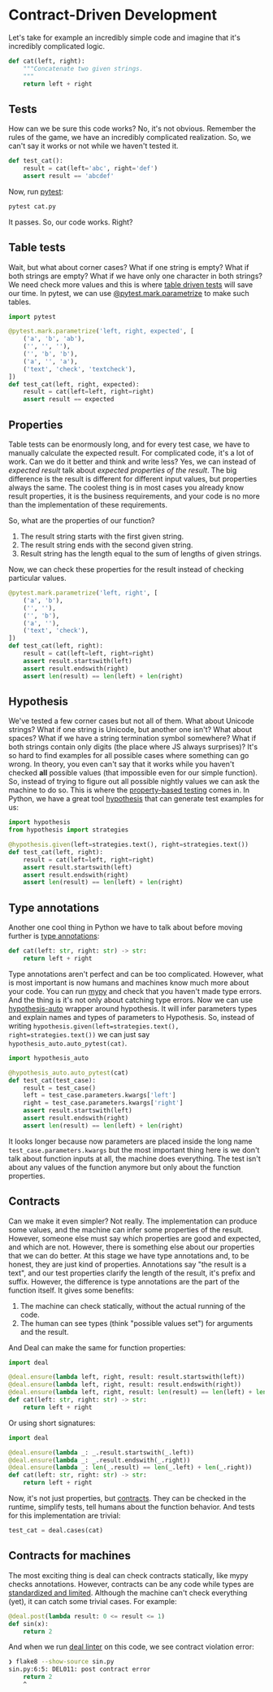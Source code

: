 # Contract-Driven Development

Let's take for example an incredibly simple code and imagine that it's incredibly complicated logic.

```python run
def cat(left, right):
    """Concatenate two given strings.
    """
    return left + right
```

## Tests

How can we be sure this code works? No, it's not obvious. Remember the rules of the game, we have an incredibly complicated realization. So, we can't say it works or not while we haven't tested it.

```python run
def test_cat():
    result = cat(left='abc', right='def')
    assert result == 'abcdef'
```

Now, run [pytest](https://docs.pytest.org/en/latest/):

```bash
pytest cat.py
```

It passes. So, our code works. Right?

## Table tests

Wait, but what about corner cases? What if one string is empty? What if both strings are empty? What if we have only one character in both strings? We need check more values and this is where [table driven tests](https://dave.cheney.net/2019/05/07/prefer-table-driven-tests) will save our time. In pytest, we can use [@pytest.mark.parametrize](https://docs.pytest.org/en/latest/parametrize.html#pytest-mark-parametrize) to make such tables.

```python run
import pytest

@pytest.mark.parametrize('left, right, expected', [
    ('a', 'b', 'ab'),
    ('', '', ''),
    ('', 'b', 'b'),
    ('a', '', 'a'),
    ('text', 'check', 'textcheck'),
])
def test_cat(left, right, expected):
    result = cat(left=left, right=right)
    assert result == expected
```

## Properties

Table tests can be enormously long, and for every test case, we have to manually calculate the expected result. For complicated code, it's a lot of work. Can we do it better and think and write less? Yes, we can instead of _expected result_ talk about _expected properties of the result_. The big difference is the result is different for different input values, but properties always the same. The coolest thing is in most cases you already know result properties, it is the business requirements, and your code is no more than the implementation of these requirements.

So, what are the properties of our function?

1. The result string starts with the first given string.
1. The result string ends with the second given string.
1. Result string has the length equal to the sum of lengths of given strings.

Now, we can check these properties for the result instead of checking particular values.

```python run
@pytest.mark.parametrize('left, right', [
    ('a', 'b'),
    ('', ''),
    ('', 'b'),
    ('a', ''),
    ('text', 'check'),
])
def test_cat(left, right):
    result = cat(left=left, right=right)
    assert result.startswith(left)
    assert result.endswith(right)
    assert len(result) == len(left) + len(right)
```

## Hypothesis

We've tested a few corner cases but not all of them. What about Unicode strings? What if one string is Unicode, but another one isn't? What about spaces? What if we have a string termination symbol somewhere? What if both strings contain only digits (the place where JS always surprises)? It's so hard to find examples for all possible cases where something can go wrong. In theory, you even can't say that it works while you haven't checked **all** possible values (that impossible even for our simple function). So, instead of trying to figure out all possible nightly values we can ask the machine to do so. This is where the [property-based testing](https://dev.to/jdsteinhauser/intro-to-property-based-testing-2cj8) comes in. In Python, we have a great tool [hypothesis](https://hypothesis.readthedocs.io/en/latest/) that can generate test examples for us:

```python
import hypothesis
from hypothesis import strategies

@hypothesis.given(left=strategies.text(), right=strategies.text())
def test_cat(left, right):
    result = cat(left=left, right=right)
    assert result.startswith(left)
    assert result.endswith(right)
    assert len(result) == len(left) + len(right)
```

## Type annotations

Another one cool thing in Python we have to talk about before moving further is [type annotations](https://dev.to/dstarner/using-pythons-type-annotations-4cfe):

```python run
def cat(left: str, right: str) -> str:
    return left + right
```

Type annotations aren't perfect and can be too complicated. However, what is most important is now humans and machines know much more about your code. You can run [mypy](https://github.com/python/mypy) and check that you haven't made type errors. And the thing is it's not only about catching type errors. Now we can use [hypothesis-auto](https://timothycrosley.github.io/hypothesis-auto/) wrapper around hypothesis. It will infer parameters types and explain names and types of parameters to Hypothesis. So, instead of writing `hypothesis.given(left=strategies.text(), right=strategies.text())` we can just say `hypothesis_auto.auto_pytest(cat)`.

```python
import hypothesis_auto

@hypothesis_auto.auto_pytest(cat)
def test_cat(test_case):
    result = test_case()
    left = test_case.parameters.kwargs['left']
    right = test_case.parameters.kwargs['right']
    assert result.startswith(left)
    assert result.endswith(right)
    assert len(result) == len(left) + len(right)
```

It looks longer because now parameters are placed inside the long name `test_case.parameters.kwargs` but the most important thing here is we don't talk about function inputs at all, the machine does everything. The test isn't about any values of the function anymore but only about the function properties.

## Contracts

Can we make it even simpler? Not really. The implementation can produce some values, and the machine can infer some properties of the result. However, someone else must say which properties are good and expected, and which are not. However, there is something else about our properties that we can do better. At this stage we have type annotations and, to be honest, they are just kind of properties. Annotations say "the result is a text", and our test properties clarify the length of the result, it's prefix and suffix. However, the difference is type annotations are the part of the function itself. It gives some benefits:

1. The machine can check statically, without the actual running of the code.
1. The human can see types (think "possible values set") for arguments and the result.

And Deal can make the same for function properties:

```python run
import deal

@deal.ensure(lambda left, right, result: result.startswith(left))
@deal.ensure(lambda left, right, result: result.endswith(right))
@deal.ensure(lambda left, right, result: len(result) == len(left) + len(right))
def cat(left: str, right: str) -> str:
    return left + right
```

Or using short signatures:

```python run
import deal

@deal.ensure(lambda _: _.result.startswith(_.left))
@deal.ensure(lambda _: _.result.endswith(_.right))
@deal.ensure(lambda _: len(_.result) == len(_.left) + len(_.right))
def cat(left: str, right: str) -> str:
    return left + right
```

Now, it's not just properties, but [contracts](https://en.wikipedia.org/wiki/Design_by_contract). They can be checked in the runtime, simplify tests, tell humans about the function behavior. And tests for this implementation are trivial:

```python
test_cat = deal.cases(cat)
```

## Contracts for machines

The most exciting thing is deal can check contracts statically, like mypy checks annotations. However, contracts can be any code while types are [standardized and limited](https://docs.python.org/3/library/typing.html). Although the machine can't check everything (yet), it can catch some trivial cases. For example:

```python run
@deal.post(lambda result: 0 <= result <= 1)
def sin(x):
    return 2
```

And when we run [deal linter](linter) on this code, we see contract violation error:

```bash
❯ flake8 --show-source sin.py
sin.py:6:5: DEL011: post contract error
    return 2
    ^
```
